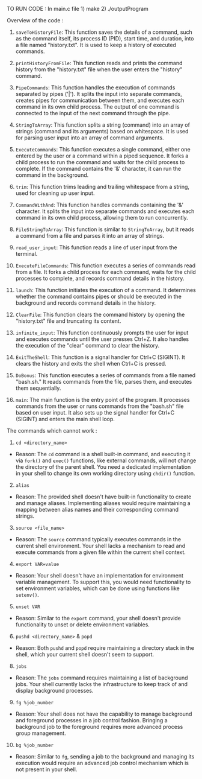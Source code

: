 TO RUN CODE :
    In main.c file
        1) make
        2) ./outputProgram
        
Overview of the code :

1. `saveToHistoryFile`: This function saves the details of a command, such as the command
itself, its process ID (PID), start time, and duration, into a file named "history.txt". It is used to
keep a history of executed commands.

2. `printHistoryFromFile`: This function reads and prints the command history from the
"history.txt" file when the user enters the "history" command.

3. `PipeCommands`: This function handles the execution of commands separated by pipes ('|').
It splits the input into separate commands, creates pipes for communication between them, and
executes each command in its own child process. The output of one command is connected to
the input of the next command through the pipe.

4. `StringToArray`: This function splits a string (command) into an array of strings (command
and its arguments) based on whitespace. It is used for parsing user input into an array of
command arguments.

5. `ExecuteCommands`: This function executes a single command, either one entered by the
user or a command within a piped sequence. It forks a child process to run the command and
waits for the child process to complete. If the command contains the '&' character, it can run the
command in the background.

6. `trim`: This function trims leading and trailing whitespace from a string, used for cleaning up
user input.

7. `CommandWithAnd`: This function handles commands containing the '&' character. It splits
the input into separate commands and executes each command in its own child process,
allowing them to run concurrently.

8. `FileStringToArray`: This function is similar to `StringToArray`, but it reads a command from
a file and parses it into an array of strings.

9. `read_user_input`: This function reads a line of user input from the terminal.

10. `ExecuteFileCommands`: This function executes a series of commands read from a file. It
forks a child process for each command, waits for the child processes to complete, and records
command details in the history.

11. `launch`: This function initiates the execution of a command. It determines whether the
command contains pipes or should be executed in the background and records command
details in the history.

12. `ClearFile`: This function clears the command history by opening the "history.txt" file and
truncating its content.

13. `infinite_input`: This function continuously prompts the user for input and executes
commands until the user presses Ctrl+Z. It also handles the execution of the "clear" command
to clear the history.

14. `ExitTheShell`: This function is a signal handler for Ctrl+C (SIGINT). It clears the history
and exits the shell when Ctrl+C is pressed.

15. `DoBonus`: This function executes a series of commands from a file named "bash.sh." It
reads commands from the file, parses them, and executes them sequentially.

16. `main`: The main function is the entry point of the program. It processes commands from
the user or runs commands from the "bash.sh" file based on user input. It also sets up the signal
handler for Ctrl+C (SIGINT) and enters the main shell loop.

The commands which cannot work : 

1. `cd <directory_name>`
- Reason: The `cd` command is a shell built-in command, and executing it via `fork()` and
`exec()` functions, like external commands, will not change the directory of the parent shell. You
need a dedicated implementation in your shell to change its own working directory using
`chdir()` function.

2. `alias`
- Reason: The provided shell doesn't have built-in functionality to create and manage aliases.
Implementing aliases would require maintaining a mapping between alias names and their
corresponding command strings.

3. `source <file_name>`
- Reason: The `source` command typically executes commands in the current shell
environment. Your shell lacks a mechanism to read and execute commands from a given file
within the current shell context.

4. `export VAR=value`
- Reason: Your shell doesn't have an implementation for environment variable management.
To support this, you would need functionality to set environment variables, which can be done
using functions like `setenv()`.

5. `unset VAR`
- Reason: Similar to the `export` command, your shell doesn't provide functionality to unset or
delete environment variables.

6. `pushd <directory_name>` & `popd`
- Reason: Both `pushd` and `popd` require maintaining a directory stack in the shell, which
your current shell doesn't seem to support.

8. `jobs`
- Reason: The `jobs` command requires maintaining a list of background jobs. Your shell
currently lacks the infrastructure to keep track of and display background processes.
9. `fg %job_number`

- Reason: Your shell does not have the capability to manage background and foreground
processes in a job control fashion. Bringing a background job to the foreground requires more
advanced process group management.
10. `bg %job_number`
- Reason: Similar to `fg`, sending a job to the background and managing its execution would
require an advanced job control mechanism which is not present in your shell.
